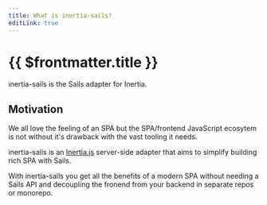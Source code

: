 ```yaml
---
title: What is inertia-sails?
editLink: true
---
```

# {{ $frontmatter.title }}

inertia-sails is the Sails adapter for Inertia.

## Motivation

We all love the feeling of an SPA but the SPA/frontend JavaScript ecosytem is not without it's drawback with the vast tooling it needs.

inertia-sails is an [Inertia.js](https://inertiajs.com) server-side adapter that aims to simplify building rich SPA with Sails.

With inertia-sails you get all the benefits of a modern SPA without needing a Sails API and decoupling the fronend from your backend in separate repos or monorepo.

